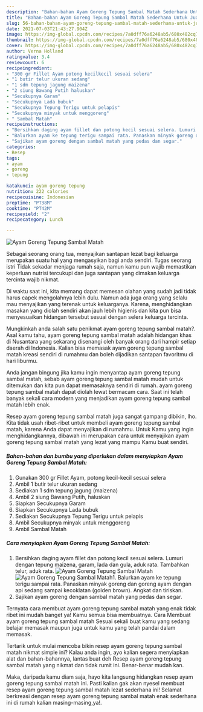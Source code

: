 ```yaml
---
description: "Bahan-bahan Ayam Goreng Tepung Sambal Matah Sederhana Untuk Jualan"
title: "Bahan-bahan Ayam Goreng Tepung Sambal Matah Sederhana Untuk Jualan"
slug: 56-bahan-bahan-ayam-goreng-tepung-sambal-matah-sederhana-untuk-jualan
date: 2021-07-03T21:43:27.904Z
image: https://img-global.cpcdn.com/recipes/7a0dff76a6248ab5/680x482cq70/ayam-goreng-tepung-sambal-matah-foto-resep-utama.jpg
thumbnail: https://img-global.cpcdn.com/recipes/7a0dff76a6248ab5/680x482cq70/ayam-goreng-tepung-sambal-matah-foto-resep-utama.jpg
cover: https://img-global.cpcdn.com/recipes/7a0dff76a6248ab5/680x482cq70/ayam-goreng-tepung-sambal-matah-foto-resep-utama.jpg
author: Verna Holland
ratingvalue: 3.4
reviewcount: 6
recipeingredient:
- "300 gr Fillet Ayam potong kecilkecil sesuai selera"
- "1 butir telur ukuran sedang"
- "1 sdm tepung jagung maizena"
- "2 siung Bawang Putih haluskan"
- "Secukupnya Garam"
- "Secukupnya Lada bubuk"
- "Secukupnya Tepung Terigu untuk pelapis"
- "Secukupnya minyak untuk menggoreng"
- " Sambal Matah"
recipeinstructions:
- "Bersihkan daging ayam fillet dan potong kecil sesuai selera. Lumuri dengan tepung maizena, garam, lada dan gula, aduk rata. Tambahkan telur, aduk rata."
- "Balurkan ayam ke tepung terigu sampai rata. Panaskan minyak goreng dan goreng ayam dengan api sedang sampai kecoklatan (golden brown). Angkat dan tiriskan."
- "Sajikan ayam goreng dengan sambal matah yang pedas dan segar."
categories:
- Resep
tags:
- ayam
- goreng
- tepung

katakunci: ayam goreng tepung 
nutrition: 222 calories
recipecuisine: Indonesian
preptime: "PT38M"
cooktime: "PT42M"
recipeyield: "2"
recipecategory: Lunch

---
```



![Ayam Goreng Tepung Sambal Matah](https://img-global.cpcdn.com/recipes/7a0dff76a6248ab5/680x482cq70/ayam-goreng-tepung-sambal-matah-foto-resep-utama.jpg)

Sebagai seorang orang tua, menyajikan santapan lezat bagi keluarga merupakan suatu hal yang mengasyikan bagi anda sendiri. Tugas seorang istri Tidak sekadar menjaga rumah saja, namun kamu pun wajib memastikan keperluan nutrisi tercukupi dan juga santapan yang dimakan keluarga tercinta wajib nikmat.

Di waktu  saat ini, kita memang dapat memesan olahan yang sudah jadi tidak harus capek mengolahnya lebih dulu. Namun ada juga orang yang selalu mau menyajikan yang terenak untuk keluarganya. Karena, menghidangkan masakan yang diolah sendiri akan jauh lebih higienis dan kita pun bisa menyesuaikan hidangan tersebut sesuai dengan selera keluarga tercinta. 



Mungkinkah anda salah satu penikmat ayam goreng tepung sambal matah?. Asal kamu tahu, ayam goreng tepung sambal matah adalah hidangan khas di Nusantara yang sekarang disenangi oleh banyak orang dari hampir setiap daerah di Indonesia. Kalian bisa memasak ayam goreng tepung sambal matah kreasi sendiri di rumahmu dan boleh dijadikan santapan favoritmu di hari liburmu.

Anda jangan bingung jika kamu ingin menyantap ayam goreng tepung sambal matah, sebab ayam goreng tepung sambal matah mudah untuk ditemukan dan kita pun dapat memasaknya sendiri di rumah. ayam goreng tepung sambal matah dapat diolah lewat bermacam cara. Saat ini telah banyak sekali cara modern yang menjadikan ayam goreng tepung sambal matah lebih enak.

Resep ayam goreng tepung sambal matah juga sangat gampang dibikin, lho. Kita tidak usah ribet-ribet untuk membeli ayam goreng tepung sambal matah, karena Anda dapat menyajikan di rumahmu. Untuk Kamu yang ingin menghidangkannya, dibawah ini merupakan cara untuk menyajikan ayam goreng tepung sambal matah yang lezat yang mampu Kamu buat sendiri.

<!--inarticleads1-->

##### Bahan-bahan dan bumbu yang diperlukan dalam menyiapkan Ayam Goreng Tepung Sambal Matah:

1. Gunakan 300 gr Fillet Ayam, potong kecil-kecil sesuai selera
1. Ambil 1 butir telur ukuran sedang
1. Sediakan 1 sdm tepung jagung (maizena)
1. Ambil 2 siung Bawang Putih, haluskan
1. Siapkan Secukupnya Garam
1. Siapkan Secukupnya Lada bubuk
1. Sediakan Secukupnya Tepung Terigu untuk pelapis
1. Ambil Secukupnya minyak untuk menggoreng
1. Ambil  Sambal Matah




<!--inarticleads2-->

##### Cara menyiapkan Ayam Goreng Tepung Sambal Matah:

1. Bersihkan daging ayam fillet dan potong kecil sesuai selera. Lumuri dengan tepung maizena, garam, lada dan gula, aduk rata. Tambahkan telur, aduk rata.
<img src="https://img-global.cpcdn.com/steps/f81fe3aec35f58d8/160x128cq70/ayam-goreng-tepung-sambal-matah-langkah-memasak-1-foto.jpg" alt="Ayam Goreng Tepung Sambal Matah"><img src="https://img-global.cpcdn.com/steps/bac879d861521cf6/160x128cq70/ayam-goreng-tepung-sambal-matah-langkah-memasak-1-foto.jpg" alt="Ayam Goreng Tepung Sambal Matah">1. Balurkan ayam ke tepung terigu sampai rata. Panaskan minyak goreng dan goreng ayam dengan api sedang sampai kecoklatan (golden brown). Angkat dan tiriskan.
1. Sajikan ayam goreng dengan sambal matah yang pedas dan segar.




Ternyata cara membuat ayam goreng tepung sambal matah yang enak tidak ribet ini mudah banget ya! Kamu semua bisa membuatnya. Cara Membuat ayam goreng tepung sambal matah Sesuai sekali buat kamu yang sedang belajar memasak maupun juga untuk kamu yang telah pandai dalam memasak.

Tertarik untuk mulai mencoba bikin resep ayam goreng tepung sambal matah nikmat simple ini? Kalau anda ingin, ayo kalian segera menyiapkan alat dan bahan-bahannya, lantas buat deh Resep ayam goreng tepung sambal matah yang nikmat dan tidak rumit ini. Benar-benar mudah kan. 

Maka, daripada kamu diam saja, hayo kita langsung hidangkan resep ayam goreng tepung sambal matah ini. Pasti kalian gak akan nyesel membuat resep ayam goreng tepung sambal matah lezat sederhana ini! Selamat berkreasi dengan resep ayam goreng tepung sambal matah enak sederhana ini di rumah kalian masing-masing,ya!.

